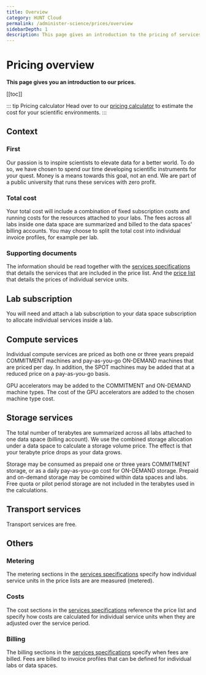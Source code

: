 ```yaml
---
title: Overview
category: HUNT Cloud
permalink: /administer-science/prices/overview
sidebarDepth: 1
description: This page gives an introduction to the pricing of services in HUNT Cloud.
---
```


# Pricing overview

**This page gives you an introduction to our prices.**

[[toc]]

::: tip Pricing calculator
Head over to our [pricing calculator](/administer-science/prices/calculator) to estimate the cost for your scientific environments.
::: 

## Context

### First

Our passion is to inspire scientists to elevate data for a better world. To do so, we have chosen to spend our time developing scientific instruments for your quest. Money is a means towards this goal, not an end. We are part of a public university that runs these services with zero profit. 

### Total cost

Your total cost will include a combination of fixed subscription costs and running costs for the resources attached to your labs. The fees across all labs inside one data space are summarized and billed to the data spaces' billing accounts. You may choose to split the total cost into individual invoice profiles, for example per lab.

### Supporting documents

The information should be read together with the [services specifications](/administer-science/services/specifications) that details the services that are included in the price list. And the [price list](/administer-science/prices/pricelist) that details the prices of individual service units.



## Lab subscription

You will need and attach a lab subscription to your data space subscription to allocate individual services inside a lab.

## Compute services

Individual compute services are priced as both one or three years prepaid COMMITMENT machines and pay-as-you-go ON-DEMAND machines that are priced per day. In addition, the SPOT machines may be added that at a reduced price on a pay-as-you-go basis. 

GPU accelerators may be added to the COMMITMENT and ON-DEMAND machine types. The cost of the GPU accelerators are added to the chosen machine type cost.

## Storage services

The total number of terabytes are summarized across all labs attached to one data space (billing account). We use the combined storage allocation under a data space to calculate a storage volume price. The effect is that your terabyte price drops as your data grows. 

Storage may be consumed as prepaid one or three years COMMITMENT storage, or as a daily pay-as-you-go cost for ON-DEMAND storage. Prepaid and on-demand storage may be combined within data spaces and labs. Free quota or pilot period storage are not included in the terabytes used in the calculations.

## Transport services

Transport services are free.

## Others

### Metering

The metering sections in the [services specifications](/administer-science/services/specifications) specify how individual service units in the price lists are are measured (metered).

### Costs

The cost sections in the [services specifications](/administer-science/services/specifications) reference the price list and specify how costs are calculated for individual service units when they are adjusted over the service period.

### Billing 

The billing sections in the [services specifications](/administer-science/services/specifications) specify when fees are billed. Fees are billed to invoice profiles that can be defined for individual labs or data spaces.

